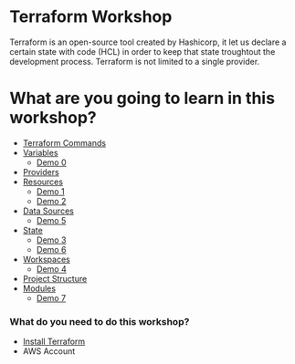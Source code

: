 # Terraform Workshop
Terraform is an open-source tool created by Hashicorp, it let us declare a certain state with code (HCL) in order to keep that state troughtout the development process. Terraform is not limited to a single provider.

# What are you going to learn in this workshop?
  * <a href="https://github.com/lpcalisi/cloudsec-workshop-iac/tree/master/terraform/docs/commands.md" >Terraform Commands</a>
  * <a href="https://github.com/lpcalisi/cloudsec-workshop-iac/tree/master/terraform/docs/variables.md" >Variables</a>
    * <a href="https://github.com/lpcalisi/cloudsec-workshop-iac/tree/master/terraform/0_variables">Demo 0</a>
  * <a href="https://github.com/lpcalisi/cloudsec-workshop-iac/tree/master/terraform/docs/providers.md" >Providers</a>
  * <a href="https://github.com/lpcalisi/cloudsec-workshop-iac/tree/master/terraform/docs/resources.md" >Resources</a>
    * <a href="https://github.com/lpcalisi/cloudsec-workshop-iac/tree/master/terraform/1_create_instance_basic">Demo 1</a>
    * <a href="https://github.com/lpcalisi/cloudsec-workshop-iac/tree/master/terraform/2_instance_with_sg">Demo 2</a>
  * <a href="https://github.com/lpcalisi/cloudsec-workshop-iac/tree/master/terraform/docs/datasources.md" >Data Sources</a>
    * <a href="https://github.com/lpcalisi/cloudsec-workshop-iac/tree/master/terraform/5_data_sources">Demo 5</a>
  * <a href="https://github.com/lpcalisi/cloudsec-workshop-iac/tree/master/terraform/docs/status.md" >State</a>
    * <a href="https://github.com/lpcalisi/cloudsec-workshop-iac/tree/master/terraform/3_remote_state">Demo 3</a>
    * <a href="https://github.com/lpcalisi/cloudsec-workshop-iac/tree/master/terraform/6_importing_existing_resources">Demo 6</a>
  * <a href="https://github.com/lpcalisi/cloudsec-workshop-iac/tree/master/terraform/docs/workspaces.md" >Workspaces</a>
    * <a href="https://github.com/lpcalisi/cloudsec-workshop-iac/tree/master/terraform/4_workspaces">Demo 4</a>
  * <a href="https://github.com/lpcalisi/cloudsec-workshop-iac/tree/master/terraform/docs/projectsStructures.md" >Project Structure</a>
  * <a href="https://github.com/lpcalisi/cloudsec-workshop-iac/tree/master/terraform/docs/modules.md" >Modules</a>
    * <a href="https://github.com/lpcalisi/cloudsec-workshop-iac/tree/master/terraform/7_s3_static_site/">Demo 7</a>

### What do you need to do this workshop?
* <a href="https://learn.hashicorp.com/terraform/getting-started/install.html">Install Terraform</a>
* AWS Account

